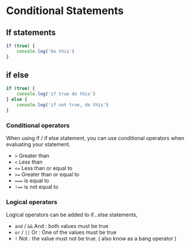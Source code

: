# Conditional Statements

## If statements 

```javascript
If (true) {
    console.log('Do this')
}
```

## if else

```javascript
if (true) {
    console.log('if true do this')
} else {
    console.log('if not true, do this')
}
```
### Conditional operators

When using if / if else statement, you can use conditional operators when evaluating your statement.
- `>` Greater than
- `<` Less than
- `<=` Less than or equal to
- `>=` Greater than or equal to
- `===` is equal to
- `!==` is not equal to 

### Logical operators

Logical operators can be added to if...else statements, 
- `and` / `&&` And : both values must be true
- `or` / `||` Or : One of the values must be true
- `!` Not : the value must not be true. ( also know as a bang operator )


